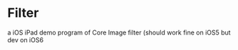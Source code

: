 Filter
======

a iOS iPad demo program of Core Image filter (should work fine on iOS5 but dev on iOS6